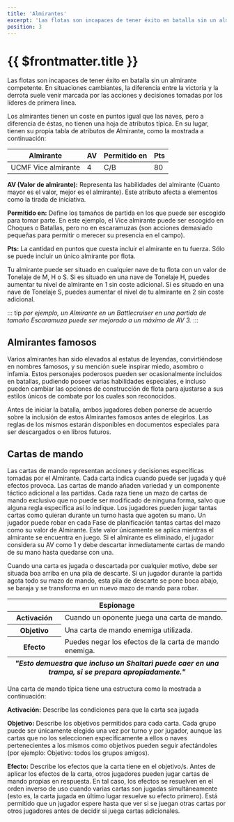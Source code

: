 ```yaml
---
title: 'Almirantes'
excerpt: 'Las flotas son incapaces de tener éxito en batalla sin un almirante competente.'
position: 3
---
```


# {{ $frontmatter.title }}

Las flotas son incapaces de tener éxito en batalla sin un almirante competente. En situaciones cambiantes, la diferencia entre la victoria y la derrota suele venir marcada por las acciones y decisiones tomadas por los líderes de primera linea.

Los almirantes tienen un coste en puntos igual que las naves, pero a diferencia de éstas, no tienen una hoja de atributos típica. En su lugar, tienen su propia tabla de atributos de Almirante, como la mostrada a continuación:

<table>
  <thead>
    <th>Almirante</th>
    <th>AV</th>
    <th>Permitido en</th>
    <th>Pts</th>
  </thead>
  <tbody>
    <tr>
      <td>UCMF Vice almirante</td>
      <td>4</td>
      <td>C/B</td>
      <td>80</td>
    </tr>
  </tbody>
</table>

**AV (Valor de almirante):** Representa las habilidades del almirante (Cuanto mayor es el valor, mejor es el almirante). Este atributo afecta a elementos como la tirada de iniciativa.

**Permitido en:** Define los tamaños de partida en los que puede ser escogido para tomar parte. En este ejemplo, el Vice almirante puede ser escogido en Choques o Batallas, pero no en escaramuzas (son acciones demasiado pequeñas para permitir o merecer su presencia en el campo).

**Pts:** La cantidad en puntos que cuesta incluir el almirante en tu fuerza. Sólo se puede incluir un único almirante por flota.

Tu almirante puede ser situado en cualquier nave de tu flota con un valor de Tonelaje de M, H o S. Si es situado en una nave de Tonelaje H, puedes aumentar tu nivel de almirante en 1 sin coste adicional. Si es situado en una nave de Tonelaje S, puedes aumentar el nivel de tu almirante en 2 sin coste adicional.

::: tip _por ejemplo, un Almirante en un Battlecruiser en una partida de tamaño Escaramuza puede ser mejorado a un máximo de AV 3._
:::

## Almirantes famosos

Varios almirantes han sido elevados al estatus de leyendas, convirtiéndose en nombres famosos, y su mención suele inspirar miedo, asombro o infamia. Estos personajes poderosos pueden ser ocasionalmente incluidos en batallas,  pudiendo poseer varias habilidades especiales, e incluso pueden cambiar las opciones de construcción de flota para ajustarse a sus estilos únicos de combate por los cuales son reconocidos.

Antes de iniciar la batalla, ambos jugadores deben ponerse de acuerdo sobre la inclusión de estos Almirantes famosos antes de elegirlos. Las reglas de los mismos estarán disponibles en documentos especiales para ser descargados o en libros futuros.

## Cartas de mando

Las cartas de mando representan acciones y decisiones específicas tomadas por el Almirante. Cada carta indica cuando puede ser jugada y qué efectos provoca. Las cartas de mando añaden variedad y un componente táctico adicional a las partidas. Cada raza tiene un mazo de cartas de mando exclusivo que no puede ser modificado de ninguna forma, salvo que alguna regla específica así lo indique. Los jugadores pueden jugar tantas cartas como quieran durante un turno hasta que agoten su mano. Un jugador puede robar en cada Fase de planificación tantas cartas del mazo como su valor de Almirante. Este valor únicamente se aplica mientras el almirante se encuentra en juego. Si el almirante es eliminado, el jugador considera su AV como 1 y debe descartar inmediatamente cartas de mando de su mano hasta quedarse con una.

Cuando una carta es jugada o descartada por cualquier motivo, debe ser situada boa arriba en una pila de descarte. Si un jugador durante la partida agota todo su mazo de mando, esta pila de descarte se pone boca abajo, se baraja y se transforma en un nuevo mazo de mando para robar.

<table>
  <thead>
    <th colspan="2">Espionage</th>
  </thead>
  <tbody>
    <tr>
      <th>Activación</th>
      <td>Cuando un oponente juega una carta de mando.</td>
    </tr>
    <tr>
      <th>Objetivo</th>
      <td>Una carta de mando enemiga utilizada.</td>
    </tr>
    <tr>
      <th>Efecto</th>
      <td>Puedes negar los efectos de la carta de mando enemiga.</td>
    </tr>
    <tfoot>
      <th colspan="2"><em>"Esto demuestra que incluso un Shaltari puede caer en una trampa, si se prepara apropiadamente."</em></th>
    </tfoot>
  </tbody>
</table>

Una carta de mando típica tiene una estructura como la mostrada a continuación:

**Activación:** Describe las condiciones para que la carta sea jugada

**Objetivo:** Describe los objetivos permitidos para cada carta. Cada grupo puede ser únicamente elegido una vez por turno y por jugador, aunque las cartas que no los seleccionen específicamente  a ellos o naves pertenecientes a los mismos como objetivos pueden seguir afectándoles (por ejemplo: Objetivo: todos los grupos amigos).

**Efecto:** Describe los efectos que la carta tiene en el objetivo/s. Antes de aplicar los efectos de la carta, otros jugadores pueden jugar cartas de mando propias en respuesta. En tal caso, los efectos se resuelven en el orden inverso de uso cuando varias cartas son jugadas simultáneamente (esto es, la carta jugada en último lugar resuelve su efecto primero). Está permitido que un jugador espere hasta que ver si se juegan otras cartas por otros jugadores  antes de decidir si juega cartas adicionales.
